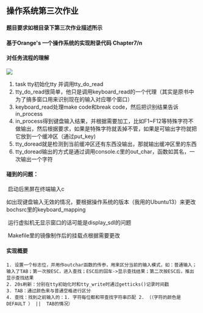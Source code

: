 ## 操作系统第三次作业

#### 题目要求如根目录下第三次作业描述所示

#### 基于Orange's 一个操作系统的实现附录代码 Chapter7/n

#### 对任务流程的理解

![](https://os-pichost.oss-cn-beijing.aliyuncs.com/OSimg1.png?Expires=1606824975&OSSAccessKeyId=TMP.3KdW7t74aCgSw3G8Mw8u8wPVBQtX2GsMdc7ic9hkyxQEcKxrWPbK3faUWAyG65xqwMda7LVUy8LG81HdBtrLxDNtTB6abX&Signature=13lG5SE5Ep69QITJlHOyNBkRNS8%3D)

1. task tty初始化tty 并调用tty_do_read
2. tty_do_read很简单，他只是调用keyboard_read的一个代理（其实是原书中为了搞多窗口用来识别现在的输入对应哪个窗口）
3. keyboard_read处理make code和break code，然后把识别结果告诉in_process
4. in_process得到键盘输入结果，并根据需要加工，比如F1~F12等特殊字符不做输出，然后根据要求，如果是特殊字符就丢掉不管，如果是可输出字符就把它放到一个缓冲区（通过put_key)
5. tty_doread就是检测到当前缓冲区还有东西没输出，那就输出缓冲区里的东西
6. tty_doread输出的方式是通过调用console.c里的out_char，函数如其名，一次输出一个字符

#### 碰到的问题：

​	启动后黑屏在终端输入c

​	如出现键盘输入无效的情况，要根据操作系统的版本（我用的Ubuntu13）来更改bochsrc里的keyboard_mapping

​	运行虚拟机无显示窗口的话可能是display_sdl的问题

​	Makefile里的镜像制作后的挂载点根据需要更改

#### 实现概要

	1. 设置一个标志位，并用作outchar函数的传参，用来区分当前的输入模式，如：普通输入；输入了TAB；第一次按ESC，进入查找；ESC后的回车->显示查找结果；第二次按ESC后，推出显示查找结果
 	2. 20s刷新：分别在tty初始化时和tty_write时通过getticks()记录时间戳
 	3. TAB：通过颜色来与普通空格进行区分
 	4. 查找：找到之前输入的：1. 字符每位都和带查找字符串匹配 2. （（字符的颜色是DEFAULT ） ||  TAB的情况）

